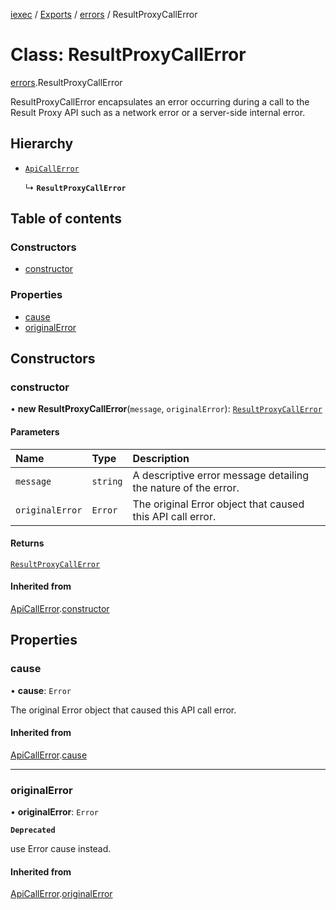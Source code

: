 [iexec](../README.md) / [Exports](../modules.md) / [errors](../modules/errors.md) / ResultProxyCallError

# Class: ResultProxyCallError

[errors](../modules/errors.md).ResultProxyCallError

ResultProxyCallError encapsulates an error occurring during a call to the Result Proxy API such as a network error or a server-side internal error.

## Hierarchy

- [`ApiCallError`](errors.ApiCallError.md)

  ↳ **`ResultProxyCallError`**

## Table of contents

### Constructors

- [constructor](errors.ResultProxyCallError.md#constructor)

### Properties

- [cause](errors.ResultProxyCallError.md#cause)
- [originalError](errors.ResultProxyCallError.md#originalerror)

## Constructors

### constructor

• **new ResultProxyCallError**(`message`, `originalError`): [`ResultProxyCallError`](errors.ResultProxyCallError.md)

#### Parameters

| Name            | Type     | Description                                                    |
| :-------------- | :------- | :------------------------------------------------------------- |
| `message`       | `string` | A descriptive error message detailing the nature of the error. |
| `originalError` | `Error`  | The original Error object that caused this API call error.     |

#### Returns

[`ResultProxyCallError`](errors.ResultProxyCallError.md)

#### Inherited from

[ApiCallError](errors.ApiCallError.md).[constructor](errors.ApiCallError.md#constructor)

## Properties

### cause

• **cause**: `Error`

The original Error object that caused this API call error.

#### Inherited from

[ApiCallError](errors.ApiCallError.md).[cause](errors.ApiCallError.md#cause)

---

### originalError

• **originalError**: `Error`

**`Deprecated`**

use Error cause instead.

#### Inherited from

[ApiCallError](errors.ApiCallError.md).[originalError](errors.ApiCallError.md#originalerror)
